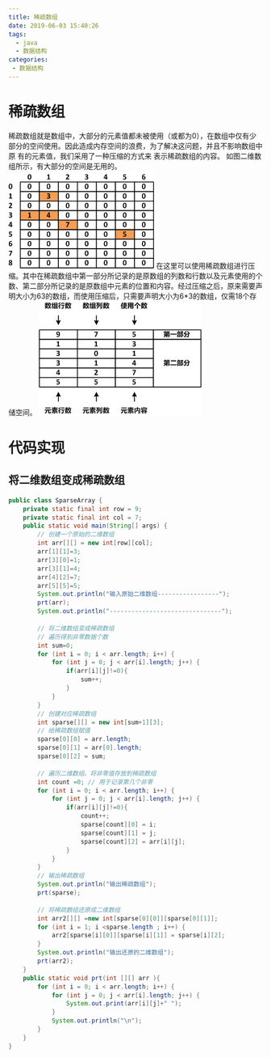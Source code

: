 ```yaml
---
title: 稀疏数组
date: 2019-06-03 15:40:26
tags: 
  - java
  - 数据结构
categories:
 - 数据结构
---
```

# 稀疏数组
稀疏数组就是数组中，大部分的元素值都未被使用（或都为0），在数组中仅有少 部分的空间使用。因此造成内存空间的浪费，为了解决这问题，并且不影响数组中原 有的元素值，我们采用了一种压缩的方式来 表示稀疏数组的内容。
如图二维数组所示，有大部分的空间是无用的。
![](/image/稀疏数组/稀疏数组-1.png)
在这里可以使用稀疏数组进行压缩。其中在稀疏数组中第一部分所记录的是原数组的列数和行数以及元素使用的个数、第二部分所记录的是原数组中元素的位置和内容。经过压缩之后，原来需要声明大小为63的数组，而使用压缩后，只需要声明大小为6*3的数组，仅需18个存储空间。 
![](/image/稀疏数组/稀疏数组-2.png)
# 代码实现
## 将二维数组变成稀疏数组
```java
public class SparseArray {
    private static final int row = 9;
    private static final int col = 7;
    public static void main(String[] args) {
        // 创建一个原始的二维数组
        int arr[][] = new int[row][col];
        arr[1][1]=3;
        arr[3][0]=1;
        arr[3][1]=4;
        arr[4][2]=7;
        arr[5][5]=5;
        System.out.println("输入原始二维数组-----------------");
        prt(arr);
        System.out.println("-------------------------------");

        // 将二维数组变成稀疏数组
        // 遍历得到非零数据个数
        int sum=0;
        for (int i = 0; i < arr.length; i++) {
            for (int j = 0; j < arr[i].length; j++) {
                if(arr[i][j]!=0){
                    sum++;
                }
            }
        }
        // 创建对应稀疏数组
        int sparse[][] = new int[sum+1][3];
        // 给稀疏数组赋值
        sparse[0][0] = arr.length;
        sparse[0][1] = arr[0].length;
        sparse[0][2] = sum;

        // 遍历二维数组。将非零值存放到稀疏数组
        int count =0; // 用于记录第几个非零
        for (int i = 0; i < arr.length; i++) {
            for (int j = 0; j < arr[i].length; j++) {
                if(arr[i][j]!=0){
                    count++;
                    sparse[count][0] = i;
                    sparse[count][1] = j;
                    sparse[count][2] = arr[i][j];
                }
            }
        }
        // 输出稀疏数组
        System.out.println("输出稀疏数组");
        prt(sparse);

        // 将稀疏数组还原成二维数组
        int arr2[][] =new int[sparse[0][0]][sparse[0][1]];
        for (int i = 1; i <sparse.length ; i++) {
            arr2[sparse[i][0]][sparse[i][1]] = sparse[i][2];
        }
        System.out.println("输出还原的二维数组");
        prt(arr2);
    }
    public static void prt(int [][] arr ){
        for (int i = 0; i < arr.length; i++) {
            for (int j = 0; j < arr[i].length; j++) {
                System.out.print(arr[i][j]+" ");
            }
            System.out.println("\n");
        }
    }
}

```